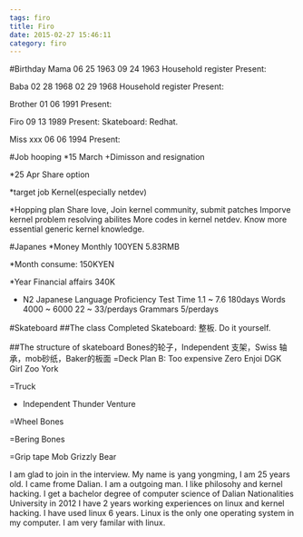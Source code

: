 ```yaml
---
tags: firo
title: Firo
date: 2015-02-27 15:46:11
category: firo
---
```


#Birthday
Mama
06 25 1963
09 24 1963 Household register
Present:

Baba
02 28 1968
02 29 1968 Household register
Present:

Brother
01 06 1991
Present:

Firo
09 13 1989
Present: Skateboard: Redhat.

Miss xxx
06 06 1994
Present:

#Job hooping
*15 March +Dimisson and resignation

*25 Apr Share option

*target job
Kernel(especially netdev)

*Hopping plan
Share love, Join kernel community, submit patches
Imporve kernel problem resolving abilites
More codes in kernel netdev.
Know more essential generic kernel knowledge.

#Japanes
*Money Monthly
100YEN			5.83RMB

*Month consume:
150KYEN

*Year Financial affairs
340K

* N2 Japanese Language Proficiency Test
Time 1.1 ~ 7.6				180days
Words 4000 ~ 6000			22 ~ 33/perdays
Grammars					5/perdays

#Skateboard
##The class
Completed Skateboard: 整板.
Do it yourself.


##The structure of skateboard
Bones的轮子，Independent 支架，Swiss 轴承，mob砂纸，Baker的板面
=Deck
Plan B: Too expensive
Zero
Enjoi
DGK
Girl
Zoo York

=Truck
* Independent 
Thunder
Venture

=Wheel
Bones

=Bering
Bones

=Grip tape
Mob
Grizzly Bear

I am glad to join in the interview. My name is yang yongming, 
I am 25 years old. I came frome Dalian. I am a outgoing man. 
I like philosohy and kernel hacking. I get a bachelor degree of
computer science of Dalian Nationalities University in 2012
I have 2 years working experiences on linux and kernel hacking.
I have used linux 6 years. Linux is the only one operating system
in my computer. I am very familar with linux.

